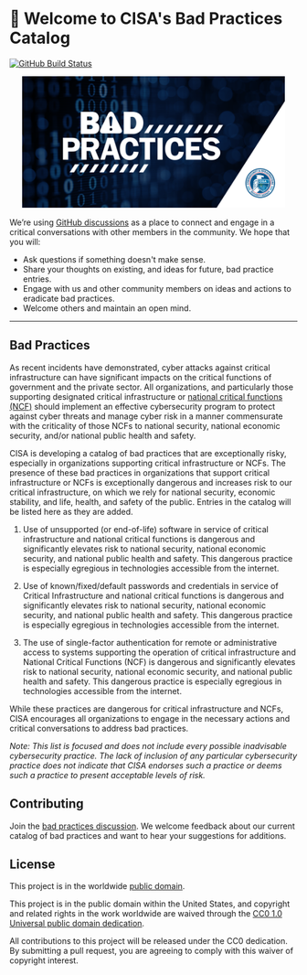 # 👋 Welcome to CISA's Bad Practices Catalog #

[![GitHub Build Status](https://github.com/cisagov/bad-practices/workflows/build/badge.svg)](https://github.com/cisagov/bad-practices/actions)

<div align="center">
<img width="460" src="assets/banner.png">
</div>

We’re using [GitHub
discussions](https://github.com/cisagov/bad-practices/discussions) as a place to
connect and engage in a critical conversations with other members in the
community. We hope that you will:

- Ask questions if something doesn't make sense.
- Share your thoughts on existing, and ideas for future, bad practice entries.
- Engage with us and other community members on ideas and actions to eradicate
  bad practices.
- Welcome others and maintain an open mind.

---

## Bad Practices ##

As recent incidents have demonstrated, cyber attacks against critical
infrastructure can have significant impacts on the critical functions of
government and the private sector. All organizations, and particularly those
supporting designated critical infrastructure or [national critical functions
(NCF)](https://www.cisa.gov/national-critical-functions) should implement an
effective cybersecurity program to protect against cyber threats and manage
cyber risk in a manner commensurate with the criticality of those NCFs to
national security, national economic security, and/or national public health and
safety.

CISA is developing a catalog of bad practices that are exceptionally risky,
especially in organizations supporting critical infrastructure or NCFs. The
presence of these bad practices in organizations that support critical
infrastructure or NCFs is exceptionally dangerous and increases risk to our
critical infrastructure, on which we rely for national security, economic
stability, and life, health, and safety of the public. Entries in the catalog
will be listed here as they are added.

1. Use of unsupported (or end-of-life) software in service of critical
   infrastructure and national critical functions is dangerous and significantly
   elevates risk to national security, national economic security, and national
   public health and safety. This dangerous practice is especially egregious in
   technologies accessible from the internet.

1. Use of known/fixed/default passwords and credentials in service of Critical
   Infrastructure and national critical functions is dangerous and significantly
   elevates risk to national security, national economic security, and national
   public health and safety. This dangerous practice is especially egregious in
   technologies accessible from the internet.

1. The use of single-factor authentication for remote or administrative access
   to systems supporting the operation of critical infrastructure and National
   Critical Functions (NCF) is dangerous and significantly elevates risk to
   national security, national economic security, and national public health and
   safety. This dangerous practice is especially egregious in technologies
   accessible from the internet.

While these practices are dangerous for critical infrastructure and NCFs, CISA
encourages all organizations to engage in the necessary actions and critical
conversations to address bad practices.

*Note: This list is focused and does not include every possible inadvisable
cybersecurity practice. The lack of inclusion of any particular cybersecurity
practice does not indicate that CISA endorses such a practice or deems such a
practice to present acceptable levels of risk.*

## Contributing ##

Join the [bad practices
discussion](https://github.com/cisagov/bad-practices/discussions).  We welcome
feedback about our current catalog of bad practices and want to hear your
suggestions for additions.

## License ##

This project is in the worldwide [public domain](LICENSE).

This project is in the public domain within the United States, and
copyright and related rights in the work worldwide are waived through
the [CC0 1.0 Universal public domain
dedication](https://creativecommons.org/publicdomain/zero/1.0/).

All contributions to this project will be released under the CC0
dedication. By submitting a pull request, you are agreeing to comply
with this waiver of copyright interest.
